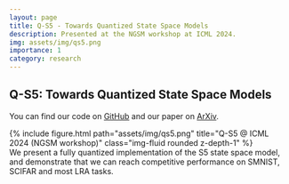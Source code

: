 ```yaml
---
layout: page
title: Q-S5 - Towards Quantized State Space Models
description: Presented at the NGSM workshop at ICML 2024.
img: assets/img/qs5.png
importance: 1
category: research
---
```


<h2>
    Q-S5: Towards Quantized State Space Models
</h2>

You can find our code on [GitHub](https://github.com/kmheckel/q-s5) and our paper on [ArXiv](https://arxiv.org/abs/2406.09477).

<div class="row">
    <div class="col-sm mt-3 mt-md-0">
        {% include figure.html path="assets/img/qs5.png" title="Q-S5 @ ICML 2024 (NGSM workshop)" class="img-fluid rounded z-depth-1" %}
    </div>
</div>
<div class="caption">
    We present a fully quantized implementation of the S5 state space model, and demonstrate that we can reach competitive performance on SMNIST, SCIFAR and most LRA tasks.
</div>